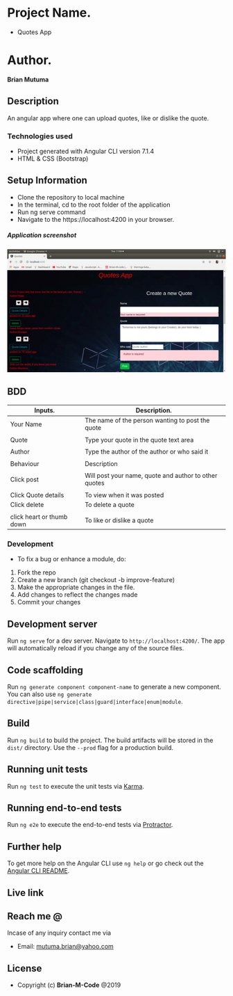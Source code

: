 # Project Name.
- Quotes App

# Author.
**Brian Mutuma**

## Description 

An angular app where one can upload quotes, like or dislike the quote.

### Technologies used
- Project generated with Angular CLI version 7.1.4
- HTML & CSS (Bootstrap)

## Setup Information
- Clone the repository to local machine
- In the terminal, cd to the root folder of the application
- Run ng serve command
- Navigate to the https://localhost:4200 in your browser.

##### Application screenshot
![screenshot](src/assets/images/quote.png)

## BDD

| Inputs.                  | Description.                                            |
|--------------------------|---------------------------------------------------------|
| Your Name                | The name of the person wanting to post the quote        |
|                          |                                                         |
| Quote                    | Type your quote in the quote text area                  |
|                          |                                                         |
| Author                   | Type the author of the author or who said it            |
|                          |                                                         |
| Behaviour                | Description                                             |
|                          |                                                         |
| Click post               | Will post your name, quote and author to other quotes   |
|                          |                                                         |
| Click Quote details      | To view when it was posted                              |                                        |                          |                                                         |
| Click delete             | To delete a quote                                       |
|                          |                                                         |
| click heart or thumb down| To like or dislike a quote                              |



### Development
- To fix a bug or enhance a module, do:

1. Fork the repo
2. Create a new branch (git checkout -b improve-feature)
3. Make the appropriate changes in the file.
4. Add changes to reflect the changes made
5. Commit your changes 


## Development server

Run `ng serve` for a dev server. Navigate to `http://localhost:4200/`. The app will automatically reload if you change any of the source files.

## Code scaffolding

Run `ng generate component component-name` to generate a new component. You can also use `ng generate directive|pipe|service|class|guard|interface|enum|module`.

## Build

Run `ng build` to build the project. The build artifacts will be stored in the `dist/` directory. Use the `--prod` flag for a production build.

## Running unit tests

Run `ng test` to execute the unit tests via [Karma](https://karma-runner.github.io).

## Running end-to-end tests

Run `ng e2e` to execute the end-to-end tests via [Protractor](http://www.protractortest.org/).

## Further help

To get more help on the Angular CLI use `ng help` or go check out the [Angular CLI README](https://github.com/angular/angular-cli/blob/master/README.md). 

## Live link

## Reach me @
Incase of any inquiry contact me via
- Email: mutuma.brian@yahoo.com

## License 

- Copyright (c) **Brian-M-Code** @2019
